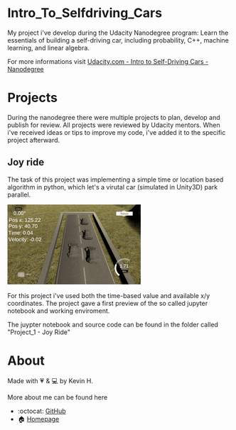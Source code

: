 # Intro_To_Selfdriving_Cars
My project i've develop during the Udacity Nanodegree program: Learn the essentials of building a self-driving car, including probability, C++, machine learning, and linear algebra.

For more informations visit [Udacity.com - Intro to Self-Driving Cars - Nanodegree](https://udacity.com/course/intro-to-self-driving-cars--nd113)

# Projects
During the nanodegree there were multiple projects to plan, develop and publish for review. All projects were reviewed by Udacity mentors. When i've received ideas or tips to improve my code, i've added it to the specific project afterward.

## Joy ride
The task of this project was implementing a simple time or location based algorithm in python, which let's a virutal car (simulated in Unity3D) park parallel.

![Overview](/screenshots/car_parking_parallel.gif?raw=true)

For this project i've used both the time-based value and available x/y coordinates. The project gave a first preview of the so called jupyter notebook and working enviroment.

The juypter notebook and source code can be found in the folder called "Project_1 - Joy Ride" 

# About
Made with 💗 & 💻 by Kevin H.

More about me can be found here
- :octocat: [GitHub](https://github.com/KevinHubert-Dev) 
- 🏠 [Homepage](http://Kevin-Hubert.de/)